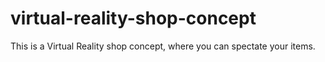 # virtual-reality-shop-concept

This is a Virtual Reality shop concept, where you can spectate your items.